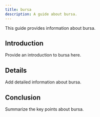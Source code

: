 ```yaml
---
title: bursa
description: A guide about bursa.
---
```


This guide provides information about bursa.

## Introduction

Provide an introduction to bursa here.

## Details

Add detailed information about bursa.

## Conclusion

Summarize the key points about bursa.